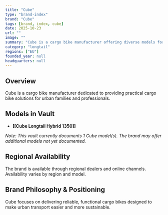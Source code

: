 ```yaml
---
title: "Cube"
type: "brand-index"
brand: "Cube"
tags: [brand, index, cube]
date: 2025-10-23
url: ""
image: ""
summary: "Cube is a cargo bike manufacturer offering diverse models for families and professionals."
category: "longtail"
regions: ["EU"]
founded_year: null
headquarters: null
---
```


## Overview

Cube is a cargo bike manufacturer dedicated to providing practical cargo bike solutions for urban families and professionals.

## Models in Vault

- **[[Cube Longtail Hybrid 1350]]**

_Note: This vault currently documents 1 Cube model(s). The brand may offer additional models not yet documented._

## Regional Availability

The brand is available through regional dealers and online channels. Availability varies by region and model.

## Brand Philosophy & Positioning

Cube focuses on delivering reliable, functional cargo bikes designed to make urban transport easier and more sustainable.
